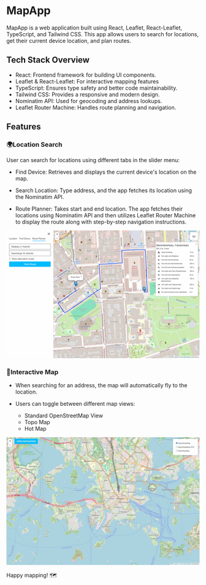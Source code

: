 # MapApp

MapApp is a web application built using React, Leaflet, React-Leaflet, TypeScript, and Tailwind CSS. This app allows users to search for locations, get their current device location, and plan routes.

## Tech Stack Overview
- React: Frontend framework for building UI components.
- Leaflet & React-Leaflet: For interactive mapping features
- TypeScript: Ensures type safety and better code maintainability.
- Tailwind CSS: Provides a responsive and modern design.
- Nominatim API: Used for geocoding and address lookups.
- Leaflet Router Machine: Handles route planning and navigation.

## Features
### 🌍Location Search
User can search for locations using different tabs in the slider menu:

- Find Device: Retrieves and displays the current device's location on the map.

- Search Location: Type address, and the app fetches its location using the Nominatim API.

- Route Planner: Takes start and end location. The app fetches their locations using Nominatim API and then utilizes Leaflet Router Machine to display the route along with step-by-step navigation instructions.


![img](https://github.com/PetteriHavia/MapApp/blob/56b37ffd861a3f14fc8dbf9258dcc390abb54616/src/assets/readme_images/map-route-planner.jpg)

### 📌Interactive Map

- When searching for an address, the map will automatically fly to the location.

- Users can toggle between different map views:
    - Standard OpenStreetMap View
    - Topo Map
    - Hot Map

 ![img](https://github.com/PetteriHavia/MapApp/blob/56b37ffd861a3f14fc8dbf9258dcc390abb54616/src/assets/readme_images/map-default.jpg)

  
Happy mapping! 🗺️
